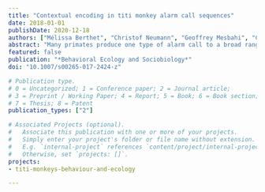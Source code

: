 ```yaml
---
title: "Contextual encoding in titi monkey alarm call sequences"
date: 2018-01-01
publishDate: 2020-12-18
authors: ["Mélissa Berthet", "Christof Neumann", "Geoffrey Mesbahi", "Christiane Cäsar", "Klaus Zuberbühler"]
abstract: "Many primates produce one type of alarm call to a broad range of events, usually terrestrial predators and non-predatory situations, which raises questions about whether primate alarm calls should be considered ‘functionally referential’. A recent example is black-fronted titi monkeys, Callicebus nigrifrons, which emit sequences of B-calls to terrestrial predators or when moving towards or near the ground. In this study, we reassess the context specificity of these utterances, focussing both on their acoustic and sequential structure. We found that B-calls could be differentiated into context-specific acoustic variants (terrestrial predators vs. ground-related movements) and that call sequences to predators had a more regular sequential structure than ground-related sequences. Overall, these findings suggest that the acoustic and temporal structure of titi monkey call sequences discriminate between predator and non-predatory events, fulfilling the production criterion of functional reference."
featured: false
publication: "*Behavioral Ecology and Sociobiology*"
doi: "10.1007/s00265-017-2424-z"

# Publication type.
# 0 = Uncategorized; 1 = Conference paper; 2 = Journal article;
# 3 = Preprint / Working Paper; 4 = Report; 5 = Book; 6 = Book section;
# 7 = Thesis; 8 = Patent
publication_types: ["2"]

# Associated Projects (optional).
#   Associate this publication with one or more of your projects.
#   Simply enter your project's folder or file name without extension.
#   E.g. `internal-project` references `content/project/internal-project/index.md`.
#   Otherwise, set `projects: []`.
projects:
- titi-monkeys-behaviour-and-ecology

---
```

